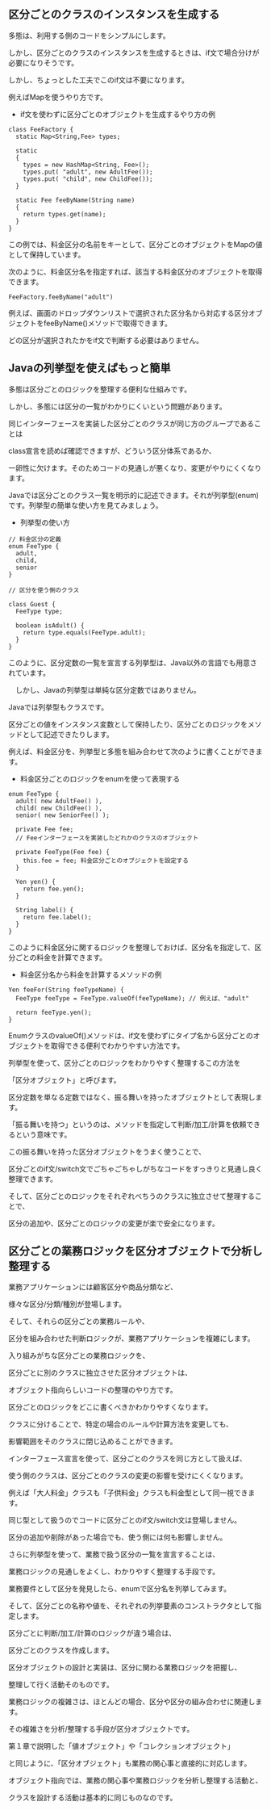 ## 区分ごとのクラスのインスタンスを生成する

多態は、利用する側のコードをシンプルにします。

しかし、区分ごとのクラスのインスタンスを生成するときは、if文で場合分けが必要になりそうです。

しかし、ちょっとした工夫でこのif文は不要になります。

例えばMapを使うやり方です。

* if文を使わずに区分ごとのオブジェクトを生成するやり方の例
```
class FeeFactory {
  static Map<String,Fee> types;

  static
  {
    types = new HashMap<String, Fee>();
    types.put( "adult", new AdultFee());
    types.put( "child", new ChildFee());
  }

  static Fee feeByName(String name)
  {
    return types.get(name);
  }
}
```

この例では、料金区分の名前をキーとして、区分ごとのオブジェクトをMapの値として保持しています。

次のように、料金区分名を指定すれば、該当する料金区分のオブジェクトを取得できます。

```
FeeFactory.feeByName("adult")
```

例えば、画面のドロップダウンリストで選択された区分名から対応する区分オブジェクトをfeeByName()メソッドで取得できます。

どの区分が選択されたかをif文で判断する必要はありません。

## Javaの列挙型を使えばもっと簡単

多態は区分ごとのロジックを整理する便利な仕組みです。

しかし、多態には区分の一覧がわかりにくいという問題があります。

同じインターフェースを実装した区分ごとのクラスが同じ方のグループであることは

class宣言を読めば確認できますが、どういう区分体系であるか、

一卵性に欠けます。そのためコードの見通しが悪くなり、変更がやりにくくなります。

Javaでは区分ごとのクラス一覧を明示的に記述できます。それが列挙型(enum)です。列挙型の簡単な使い方を見てみましょう。

* 列挙型の使い方
```
// 料金区分の定義
enum FeeType {
  adult,
  child,
  senior
}

// 区分を使う側のクラス

class Guest {
  FeeType type;

  boolean isAdult() {
    return type.equals(FeeType.adult);
  }
}
```

このように、区分定数の一覧を宣言する列挙型は、Java以外の言語でも用意されています。

　しかし、Javaの列挙型は単純な区分定数ではありません。

Javaでは列挙型もクラスです。

区分ごとの値をインスタンス変数として保持したり、区分ごとのロジックをメソッドとして記述できたりします。

例えば、料金区分を、列挙型と多態を組み合わせて次のように書くことができます。

* 料金区分ごとのロジックをenumを使って表現する
```
enum FeeType {
  adult( new AdultFee() ),
  child( new ChildFee() ),
  senior( new SeniorFee() );

  private Fee fee;
  // Feeインターフェースを実装したどれかのクラスのオブジェクト

  private FeeType(Fee fee) {
    this.fee = fee; 料金区分ごとのオブジェクトを設定する
  }

  Yen yen() {
    return fee.yen();
  }

  String label() {
    return fee.label();
  }
}
```

このように料金区分に関するロジックを整理しておけば、区分名を指定して、区分ごとの料金を計算できます。

* 料金区分名から料金を計算するメソッドの例
```
Yen feeFor(String feeTypeName) {
  FeeType feeType = FeeType.valueOf(feeTypeName); // 例えば、"adult"

  return feeType.yen();
}
```

EnumクラスのvalueOf()メソッドは、if文を使わずにタイプ名から区分ごとのオブジェクトを取得できる便利でわかりやすい方法です。

列挙型を使って、区分ごとのロジックをわかりやすく整理するこの方法を

「区分オブジェクト」と呼びます。

区分定数を単なる定数ではなく、振る舞いを持ったオブジェクトとして表現します。

「振る舞いを持つ」というのは、メソッドを指定して判断/加工/計算を依頼できるという意味です。

この振る舞いを持った区分オブジェクトをうまく使うことで、

区分ごとのif文/switch文でごちゃごちゃしがちなコードをすっきりと見通し良く整理できます。

そして、区分ごとのロジックをそれぞれべちうのクラスに独立させて整理することで、

区分の追加や、区分ごとのロジックの変更が楽で安全になります。

## 区分ごとの業務ロジックを区分オブジェクトで分析し整理する
業務アプリケーションには顧客区分や商品分類など、

様々な区分/分類/種別が登場します。

そして、それらの区分ごとの業務ルールや、

区分を組み合わせた判断ロジックが、業務アプリケーションを複雑にします。

入り組みがちな区分ごとの業務ロジックを、

区分ごとに別のクラスに独立させた区分オブジェクトは、

オブジェクト指向らしいコードの整理のやり方です。

区分ごとのロジックをどこに書くべきかわかりやすくなります。

クラスに分けることで、特定の場合のルールや計算方法を変更しても、

影響範囲をそのクラスに閉じ込めることができます。

インターフェース宣言を使って、区分ごとのクラスを同じ方として扱えば、

使う側のクラスは、区分ごとのクラスの変更の影響を受けにくくなります。

例えば「大人料金」クラスも「子供料金」クラスも料金型として同一視できます。

同じ型として扱うのでコードに区分ごとのif文/switch文は登場しません。

区分の追加や削除があった場合でも、使う側には何も影響しません。

さらに列挙型を使って、業務で扱う区分の一覧を宣言することは、

業務ロジックの見通しをよくし、わかりやすく整理する手段です。

業務要件として区分を発見したら、enumで区分名を列挙してみます。

そして、区分ごとの名称や値を、それぞれの列挙要素のコンストラクタとして指定します。

区分ごとに判断/加工/計算のロジックが違う場合は、

区分ごとのクラスを作成します。

区分オブジェクトの設計と実装は、区分に関わる業務ロジックを把握し、

整理して行く活動そのものです。

業務ロジックの複雑さは、ほとんどの場合、区分や区分の組み合わせに関連します。

その複雑さを分析/整理する手段が区分オブジェクトです。

第１章で説明した「値オブジェクト」や「コレクションオブジェクト」

と同じように、「区分オブジェクト」も業務の関心事と直接的に対応します。

オブジェクト指向では、業務の関心事や業務ロジックを分析し整理する活動と、

クラスを設計する活動は基本的に同じものなのです。